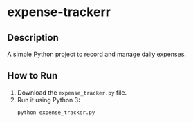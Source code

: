 # expense-trackerr

## Description
A simple Python project to record and manage daily expenses.

## How to Run
1. Download the `expense_tracker.py` file.
2. Run it using Python 3:
   ```bash
   python expense_tracker.py
